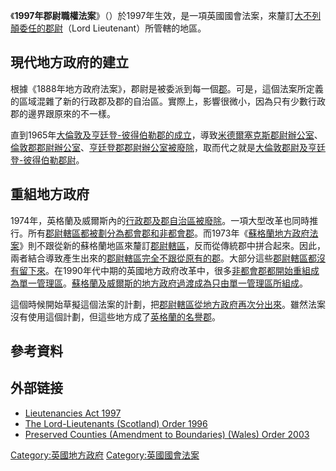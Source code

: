 《**1997年郡尉職權法案**》（）於1997年生效，是一項英國國會法案，來釐訂[大不列顛委任的](../Page/大不列顛.md "wikilink")[郡尉](../Page/郡尉_\(英國\).md "wikilink")（Lord
Lieutenant）所管轄的地區。

## 現代地方政府的建立

根據《1888年地方政府法案》，郡尉是被委派到每一個[郡](../Page/郡.md "wikilink")。可是，這個法案所定義的區域混雜了新的行政郡及郡的自治區。實際上，影響很微小，因為只有少數行政郡的邊界跟原來的不一樣。

直到1965年[大倫敦及](../Page/大倫敦.md "wikilink")[亨廷登-彼得伯勒郡的成立](../Page/亨廷登-彼得伯勒郡.md "wikilink")，導致[米德爾塞克斯郡尉辦公室](../Page/米德爾塞克斯郡尉.md "wikilink")、[倫敦郡郡尉辦公室](../Page/倫敦郡郡尉.md "wikilink")、[亨廷登郡郡尉辦公室被廢除](../Page/亨廷登郡郡尉.md "wikilink")，取而代之就是[大倫敦郡尉及](../Page/大倫敦郡尉.md "wikilink")[亨廷登-彼得伯勒郡尉](../Page/亨廷登-彼得伯勒郡尉.md "wikilink")。

## 重組地方政府

1974年，英格蘭及威爾斯內的[行政郡及](../Page/行政郡.md "wikilink")[郡自治區被廢除](../Page/郡自治區.md "wikilink")。一項大型改革也同時推行。所有[郡尉轄區都被劃分為](../Page/郡尉轄區.md "wikilink")[都會郡和](../Page/都會郡.md "wikilink")[非都會郡](../Page/非都會郡.md "wikilink")。而1973年《[蘇格蘭地方政府法案](../Page/蘇格蘭地方政府法案.md "wikilink")》則不跟從新的蘇格蘭地區來釐訂[郡尉轄區](../Page/郡尉轄區.md "wikilink")，反而從傳統郡中拼合起來。因此，兩者結合導致產生出來的[郡尉轄區完全不跟從原有的郡](../Page/郡尉轄區.md "wikilink")。大部分這些[郡尉轄區都沒有留下來](../Page/郡尉轄區.md "wikilink")。在1990年代中期的英國地方政府改革中，很多[非都會郡都開始重組成為](../Page/非都會郡.md "wikilink")[單一管理區](../Page/單一管理區.md "wikilink")。[蘇格蘭及](../Page/蘇格蘭.md "wikilink")[威爾斯的地方政府過渡成為只由單一管理區所組成](../Page/威爾斯.md "wikilink")。

這個時候開始草擬這個法案的計劃，把[郡尉轄區從地方政府再次分出來](../Page/郡尉轄區.md "wikilink")。雖然法案沒有使用這個計劃，但這些地方成了[英格蘭的名譽郡](../Page/英格蘭的名譽郡.md "wikilink")。

## 參考資料

<div class="references-small">

<references />

</div>

## 外部链接

  - [Lieutenancies
    Act 1997](http://www.opsi.gov.uk/acts/acts1997/1997023.htm)
  - [The Lord-Lieutenants (Scotland)
    Order 1996](https://archive.is/20120801094408/http://www.hmso.gov.uk/si/si1996/Uksi_19960731_en_1.htm)
  - [Preserved Counties (Amendment to Boundaries) (Wales)
    Order 2003](http://www.opsi.gov.uk/legislation/wales/wsi2003/20030974e.htm)

[Category:英國地方政府](https://zh.wikipedia.org/wiki/Category:英國地方政府 "wikilink")
[Category:英國國會法案](https://zh.wikipedia.org/wiki/Category:英國國會法案 "wikilink")